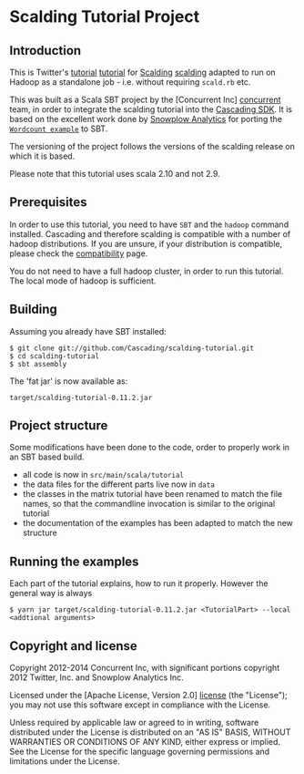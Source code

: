 # Scalding Tutorial Project 

## Introduction

This is Twitter's [tutorial] [tutorial] for [Scalding] [scalding] adapted to run
on Hadoop as a standalone job - i.e. without requiring `scald.rb` etc.

This was built as a Scala SBT project by the [Concurrent Inc] [concurrent] team,
in order to integrate the scalding tutorial into the [Cascading SDK][sdk].  It
is based on the excellent work done by [Snowplow Analytics][snowplow] for
porting the [`Wordcount example`][wordcount] to SBT. 

The versioning of the project follows the versions of the scalding release on
which it is based.

Please note that this tutorial uses scala 2.10 and not 2.9.

## Prerequisites

In order to use this tutorial, you need to have `SBT` and the `hadoop` command
installed. Cascading and therefore scalding is compatible with a number of
hadoop distributions. If you are unsure, if your distribution is compatible,
please check the [compatibility][compatibility] page. 

You do not need to have a full hadoop cluster, in order to run this tutorial.
The local mode of hadoop is sufficient.


## Building

Assuming you already have SBT installed:

    $ git clone git://github.com/Cascading/scalding-tutorial.git
    $ cd scalding-tutorial
    $ sbt assembly

The 'fat jar' is now available as:

    target/scalding-tutorial-0.11.2.jar

## Project structure

Some modifications have been done to the code, order to properly work in an SBT
based build.

* all code is now in `src/main/scala/tutorial`
* the data files for the different parts live now in `data`
* the classes in the matrix tutorial have been renamed to match the file names,
  so that the commandline invocation is similar to the original tutorial
* the documentation of the examples has been adapted to match the new structure

## Running the examples

Each part of the tutorial explains, how to run it properly. However the general
way is always

    $ yarn jar target/scalding-tutorial-0.11.2.jar <TutorialPart> --local <addtional arguments>

## Copyright and license

Copyright 2012-2014 Concurrent Inc, with significant portions copyright 2012 Twitter, Inc. and Snowplow Analytics Inc.

Licensed under the [Apache License, Version 2.0] [license] (the "License");
you may not use this software except in compliance with the License.

Unless required by applicable law or agreed to in writing, software
distributed under the License is distributed on an "AS IS" BASIS,
WITHOUT WARRANTIES OR CONDITIONS OF ANY KIND, either express or implied.
See the License for the specific language governing permissions and
limitations under the License.

[tutorial]: https://github.com/twitter/scalding/tree/develop/tutorial
[sdk]: http://cascading.org/sdk
[scalding]: https://github.com/twitter/scalding/
[concurrent]: http://concurrentinc.com
[snowplow]: http://snowplowanalytics.com
[wordcount]: http://github.com/snowplow/scalding-example-project 
[license]: http://www.apache.org/licenses/LICENSE-2.0
[compatibility]: http://www.cascading.org/support/compatibility/
